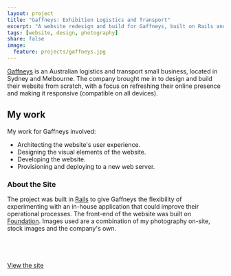 ```yaml
---
layout: project
title: "Gaffneys: Exhibition Logistics and Transport"
excerpt: "A website redesign and build for Gaffneys, built on Rails and Foundation."
tags: [website, design, photography]
share: false
image:
  feature: projects/gaffneys.jpg
---
```


[Gaffneys](http://gaffneys.com.au) is an Australian logistics and transport small business, located in Sydney and Melbourne. The company brought me in to design and build their website from scratch, with a focus on refreshing their online presence and making it responsive (compatible on all devices).

## My work

My work for Gaffneys involved:

* Architecting the website's user experience.
* Designing the visual elements of the website.
* Developing the website.
* Provisioning and deploying to a new web server.

### About the Site

The project was built in [Rails](http://rubyonrails.org) to give Gaffneys the flexibility of experimenting with an in-house application that could improve their operational processes. The front-end of the website was built on [Foundation](http://foundation.zurb.com). Images used are a combination of my photography on-site, stock images and the company's own.

###### &nbsp; <!-- Break the paragraph indent -->

<a markdown="0" href="http://gaffneys.com.au" class="btn" target="_blank"><i class="fa fa-link"></i> View the site</a>